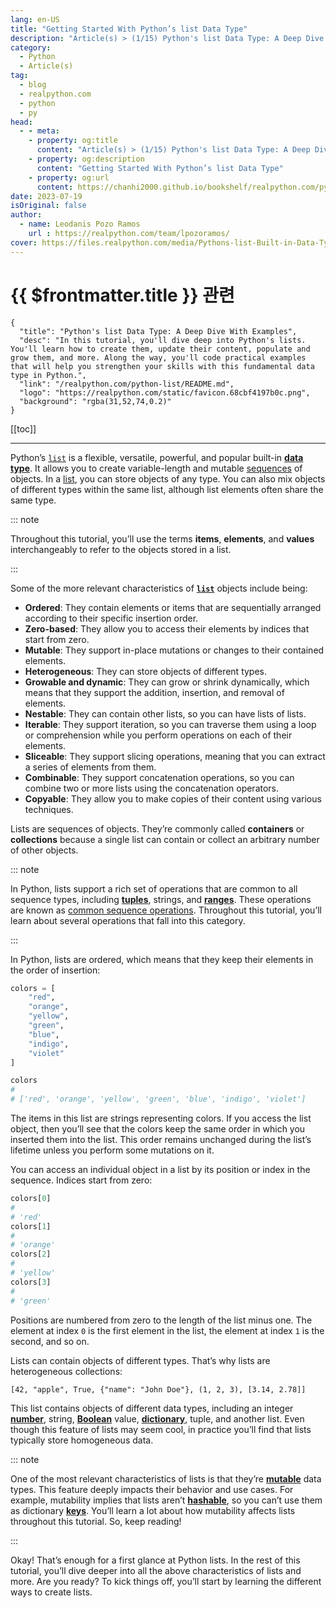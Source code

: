 ```yaml
---
lang: en-US
title: "Getting Started With Python’s list Data Type"
description: "Article(s) > (1/15) Python's list Data Type: A Deep Dive With Examples"
category:
  - Python
  - Article(s)
tag:
  - blog
  - realpython.com
  - python
  - py
head:
  - - meta:
    - property: og:title
      content: "Article(s) > (1/15) Python's list Data Type: A Deep Dive With Examples"
    - property: og:description
      content: "Getting Started With Python’s list Data Type"
    - property: og:url
      content: https://chanhi2000.github.io/bookshelf/realpython.com/python-list/getting-started-with-pythons-list-data-type.html
date: 2023-07-19
isOriginal: false
author:
  - name: Leodanis Pozo Ramos
    url : https://realpython.com/team/lpozoramos/
cover: https://files.realpython.com/media/Pythons-list-Built-in-Data-Type-A-Deep-Dive-With-Examples_Watermarked.1f6291ed72f5.jpg
---
```


# {{ $frontmatter.title }} 관련

```component VPCard
{
  "title": "Python's list Data Type: A Deep Dive With Examples",
  "desc": "In this tutorial, you'll dive deep into Python's lists. You'll learn how to create them, update their content, populate and grow them, and more. Along the way, you'll code practical examples that will help you strengthen your skills with this fundamental data type in Python.",
  "link": "/realpython.com/python-list/README.md",
  "logo": "https://realpython.com/static/favicon.68cbf4197b0c.png",
  "background": "rgba(31,52,74,0.2)"
}
```

[[toc]]

---

<SiteInfo
  name="Python's list Data Type: A Deep Dive With Examples"
  desc="In this tutorial, you'll dive deep into Python's lists. You'll learn how to create them, update their content, populate and grow them, and more. Along the way, you'll code practical examples that will help you strengthen your skills with this fundamental data type in Python."
  url="https://realpython.com/python-list#getting-started-with-pythons-list-data-type"
  logo="https://realpython.com/static/favicon.68cbf4197b0c.png"
  preview="https://files.realpython.com/media/Pythons-list-Built-in-Data-Type-A-Deep-Dive-With-Examples_Watermarked.1f6291ed72f5.jpg"/>

Python’s [<VPIcon icon="fa-brands fa-python"/>`list`](https://docs.python.org/3/library/stdtypes.html#list) is a flexible, versatile, powerful, and popular built-in [**data type**](/realpython.com/python-data-types.md). It allows you to create variable-length and mutable [<VPIcon icon="fa-brands fa-python"/>sequences](https://docs.python.org/3/glossary.html#term-sequence) of objects. In a [<VPIcon icon="fa-brands fa-python"/>list](https://docs.python.org/3/glossary.html#term-list), you can store objects of any type. You can also mix objects of different types within the same list, although list elements often share the same type.

::: note

Throughout this tutorial, you’ll use the terms **items**, **elements**, and **values** interchangeably to refer to the objects stored in a list.

:::

Some of the more relevant characteristics of [**`list`**](/realpython.com/python-lists-tuples.md#python-lists) objects include being:

- **Ordered**: They contain elements or items that are sequentially arranged according to their specific insertion order.
- **Zero-based**: They allow you to access their elements by indices that start from zero.
- **Mutable**: They support in-place mutations or changes to their contained elements.
- **Heterogeneous**: They can store objects of different types.
- **Growable and dynamic**: They can grow or shrink dynamically, which means that they support the addition, insertion, and removal of elements.
- **Nestable**: They can contain other lists, so you can have lists of lists.
- **Iterable**: They support iteration, so you can traverse them using a loop or comprehension while you perform operations on each of their elements.
- **Sliceable**: They support slicing operations, meaning that you can extract a series of elements from them.
- **Combinable**: They support concatenation operations, so you can combine two or more lists using the concatenation operators.
- **Copyable**: They allow you to make copies of their content using various techniques.

Lists are sequences of objects. They’re commonly called **containers** or **collections** because a single list can contain or collect an arbitrary number of other objects.

::: note

In Python, lists support a rich set of operations that are common to all sequence types, including [**tuples**](/realpython.com/python-lists-tuples.md#python-tuples), strings, and [**ranges**](/realpython.com/python-range.md). These operations are known as [<VPIcon icon="fa-brands fa-python"/>common sequence operations](https://docs.python.org/3/library/stdtypes.html#common-sequence-operations). Throughout this tutorial, you’ll learn about several operations that fall into this category.

:::

In Python, lists are ordered, which means that they keep their elements in the order of insertion:

```py
colors = [
    "red",
    "orange",
    "yellow",
    "green",
    "blue",
    "indigo",
    "violet"
]

colors
# 
# ['red', 'orange', 'yellow', 'green', 'blue', 'indigo', 'violet']
```

The items in this list are strings representing colors. If you access the list object, then you’ll see that the colors keep the same order in which you inserted them into the list. This order remains unchanged during the list’s lifetime unless you perform some mutations on it.

You can access an individual object in a list by its position or index in the sequence. Indices start from zero:

```py
colors[0]
# 
# 'red'
colors[1]
# 
# 'orange'
colors[2]
# 
# 'yellow'
colors[3]
# 
# 'green'
```

Positions are numbered from zero to the length of the list minus one. The element at index `0` is the first element in the list, the element at index `1` is the second, and so on.

Lists can contain objects of different types. That’s why lists are heterogeneous collections:

```plaintext title="output"
[42, "apple", True, {"name": "John Doe"}, (1, 2, 3), [3.14, 2.78]]
```

This list contains objects of different data types, including an integer [**number**](/realpython.com/python-numbers.md), string, [**Boolean**](/realpython.com/python-boolean.md) value, [**dictionary**](/realpython.com/python-dicts.md), tuple, and another list. Even though this feature of lists may seem cool, in practice you’ll find that lists typically store homogeneous data.

::: note

One of the most relevant characteristics of lists is that they’re [**mutable**](/realpython.com/python-mutable-vs-immutable-types.md#lists) data types. This feature deeply impacts their behavior and use cases. For example, mutability implies that lists aren’t [**hashable**](/realpython.com/python-hash-table.md), so you can’t use them as dictionary [**keys**](/realpython.com/python-dicts.md#dictionary-keys-vs-list-indices). You’ll learn a lot about how mutability affects lists throughout this tutorial. So, keep reading!

:::

Okay! That’s enough for a first glance at Python lists. In the rest of this tutorial, you’ll dive deeper into all the above characteristics of lists and more. Are you ready? To kick things off, you’ll start by learning the different ways to create lists.
